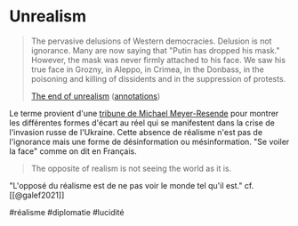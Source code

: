 # Unrealism

> The pervasive delusions of Western democracies. Delusion is not ignorance. Many are now saying that "Putin has dropped his mask." However, the mask was never firmly attached to his face. We saw his true face in Grozny, in Aleppo, in Crimea, in the Donbass, in the poisoning and killing of dissidents and in the suppression of protests.
> 
> [The end of unrealism][1] ([annotations][2])

Le terme provient d'une [tribune de Michael Meyer-Resende][1] pour montrer les différentes formes d'écart au réel qui se manifestent dans la crise de l'invasion russe de l'Ukraine. Cette absence de réalisme n'est pas de l'ignorance mais une forme de désinformation ou mésinformation. "Se voiler la face" comme on dit en Français.

> The opposite of realism is not seeing the world as it is.

"L'opposé du réalisme est de ne pas voir le monde tel qu'il est." cf. [[@galef2021]]

[1]: https://euobserver.com/opinion/154461
[2]: https://getpocket.com/read/3564455654

#réalisme #diplomatie #lucidité